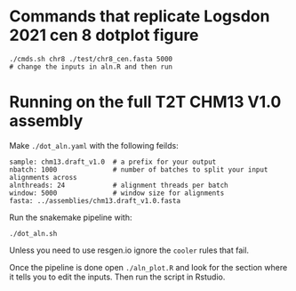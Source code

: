 # Commands that replicate Logsdon 2021 cen 8 dotplot figure
```
./cmds.sh chr8 ./test/chr8_cen.fasta 5000
# change the inputs in aln.R and then run
```

# Running on the full T2T CHM13 V1.0 assembly
Make `./dot_aln.yaml` with the following feilds:
```
sample: chm13.draft_v1.0  # a prefix for your output
nbatch: 1000              # number of batches to split your input alignments across
alnthreads: 24            # alignment threads per batch
window: 5000              # window size for alignments 
fasta: ../assemblies/chm13.draft_v1.0.fasta
```

Run the snakemake pipeline with:
```
./dot_aln.sh
```

Unless you need to use resgen.io ignore the `cooler` rules that fail.

Once the pipeline is done open `./aln_plot.R` and look for the section 
where it tells you to edit the inputs. Then run the script in Rstudio.

